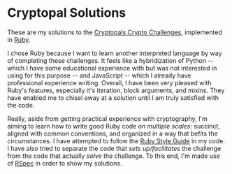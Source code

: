 # Cryptopal Solutions

These are my solutions to the [Cryptopals Crypto Challenges](https://cryptopals.com/), implemented in [Ruby](https://www.ruby-lang.org/en/).

I chose Ruby because I want to learn another interpreted language by way of completing these challenges.
It feels like a hybridization of Python -- which I have some educational experience with but was not interested in using for this purpose --
and JavaScript -- which I already have professional experience writing. Overall, I have been very pleased with Ruby's features, especially
it's iteration, block arguments, and mixins. They have enabled me to chisel away at a solution until I am truly satisfied with the code.

Really, aside from getting practical experience with cryptography, I'm aiming to learn how to write good Ruby code *on multiple scales*:
succinct, aligned with common conventions, and organized in a way that befits the circumstances. I have attempted to follow the [Ruby Style Guide](https://rubystyle.guide/)
in my code. I have also tried to separate the code that *sets up/facilitates* the challenge from the code that actually *solve* the challenge. To this end, I'm made use of
[RSpec](https://rspec.info/) in order to show my solutions.

